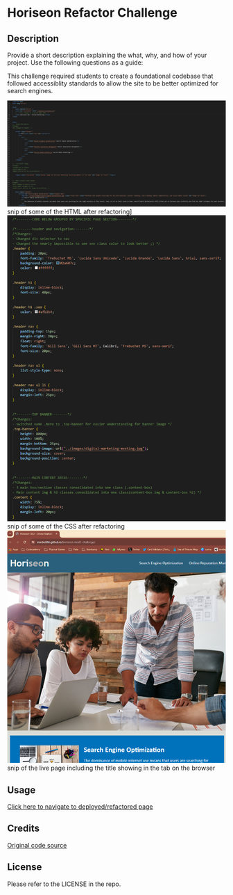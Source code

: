 # Horiseon Refactor Challenge

## Description

Provide a short description explaining the what, why, and how of your project. Use the following questions as a guide:

This challenge required students to create a foundational codebase that followed accessiblity standards to allow the site to be better optimized for search engines. 

![Screenshot](assets\htmlSnip-readme.png?raw=true "HTML Snip")  snip of some of the HTML after refactoring]
![Screenshot](assets\cssSnip-readme.png?raw=true "CSS Snip")  snip of some of the CSS after refactoring
![Screeshot](assets\liveSnip-tabIncluded-readme.png?raw=true "Live Page Snip") snip of the live page including the title showing in the tab on the browser

## Usage

[Click here to navigate to deployed/refactored page](https://macbetthh.github.io/horiseon-mod1-challenge/)

## Credits

[Original code source](https://github.com/coding-boot-camp/urban-octo-telegram)

## License

Please refer to the LICENSE in the repo.
